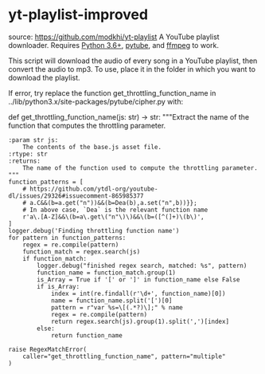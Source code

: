 # yt-playlist-improved
source: https://github.com/modkhi/yt-playlist
A YouTube playlist downloader. Requires [Python 3.6+](https://www.python.org/downloads/), [pytube](https://github.com/nficano/pytube), and [ffmpeg](https://www.ffmpeg.org/) to work.

This script will download the audio of every song in a YouTube playlist, then convert the audio to mp3. To use, place it in the folder in which you want to download the playlist.

If error, try replace the function get_throttling_function_name in ../lib/python3.x/site-packages/pytube/cipher.py with:

def get_throttling_function_name(js: str) -> str:
    """Extract the name of the function that computes the throttling parameter.

    :param str js:
        The contents of the base.js asset file.
    :rtype: str
    :returns:
        The name of the function used to compute the throttling parameter.
    """
    function_patterns = [
        # https://github.com/ytdl-org/youtube-dl/issues/29326#issuecomment-865985377
        # a.C&&(b=a.get("n"))&&(b=Dea(b),a.set("n",b))}};
        # In above case, `Dea` is the relevant function name
        r'a\.[A-Z]&&\(b=a\.get\("n"\)\)&&\(b=([^(]+)\(b\)',
    ]
    logger.debug('Finding throttling function name')
    for pattern in function_patterns:
        regex = re.compile(pattern)
        function_match = regex.search(js)
        if function_match:
            logger.debug("finished regex search, matched: %s", pattern)
            function_name = function_match.group(1)
            is_Array = True if '[' or ']' in function_name else False
            if is_Array:
                index = int(re.findall(r'\d+', function_name)[0])
                name = function_name.split('[')[0]
                pattern = r"var %s=\[(.*?)\];" % name
                regex = re.compile(pattern)
                return regex.search(js).group(1).split(',')[index]
            else:
                return function_name

    raise RegexMatchError(
        caller="get_throttling_function_name", pattern="multiple"
    )
